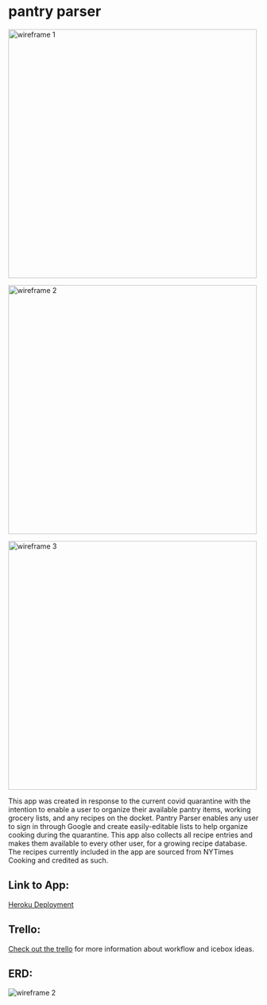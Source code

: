 # pantry parser

<img src="https://i.imgur.com/Eooz1Ez.png"
     alt="wireframe 1"
     width=500 
/>

<img src="https://i.imgur.com/6sBPpiq.png"
     alt="wireframe 2"
     width=500 
/>

<img src="https://i.imgur.com/bdopj1Y.png"
     alt="wireframe 3"
     width=500 
/>
<div>
    This app was created in response to the current covid quarantine with the intention to enable a user to organize their available pantry items, working grocery lists, and any recipes on the docket. Pantry Parser enables any user to sign in through Google and create easily-editable lists to help organize cooking during the quarantine. This app also collects all recipe entries and makes them available to every other user, for a growing recipe database. The recipes currently included in the app are sourced from NYTimes Cooking and credited as such.
</div>

<div>
    <h2>Link to App:</h2>
    <a href="parsepantry.herokuapp.com">Heroku Deployment</a>
</div>

<div>
    <h2>Trello:</h2>
    <a href=https://trello.com/b/3BGojm1L/parse-pantry>Check out the trello</a> for more information about workflow and icebox ideas.

</div>

<h2>ERD:</h2>
    <img src="https://i.imgur.com/nXuyCvK.png"
     alt="wireframe 2"
     style="
     display: flex; 
     justify-content: center;
     align-items: center;" 
</div>